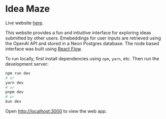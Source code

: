 
# Idea Maze

Live website [here](https://idea-maze.com).

This website provides a fun and intiuitive interface for exploring ideas submitted by other users.
Emebeddings for user inputs are retrieved using the OpenAI API and stored in a Neon Postgres database.
The node based interface was built using [React Flow](https://reactflow.dev).

To run locally, first install dependencies using `npm`, `yarn`, etc.
Then run the development server:

```bash
npm run dev
# or
yarn dev
# or
pnpm dev
# or
bun dev
```

Open [http://localhost:3000](http://localhost:3000) to view the web app.

